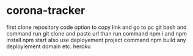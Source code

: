 # corona-tracker

first clone repository code option to copy link and go to pc git bash and command run git clone and paste url 
than run command npm i and npm install
npm start 
also use deployement project command npm build 
any deploylement domain etc. heroku

